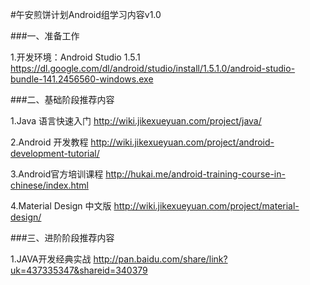 #午安煎饼计划Android组学习内容v1.0

###一、准备工作

1.开发环境：Android Studio 1.5.1
https://dl.google.com/dl/android/studio/install/1.5.1.0/android-studio-bundle-141.2456560-windows.exe

###二、基础阶段推荐内容

1.Java 语言快速入门
http://wiki.jikexueyuan.com/project/java/

2.Android 开发教程
http://wiki.jikexueyuan.com/project/android-development-tutorial/

3.Android官方培训课程
http://hukai.me/android-training-course-in-chinese/index.html

4.Material Design 中文版
http://wiki.jikexueyuan.com/project/material-design/

###三、进阶阶段推荐内容

1.JAVA开发经典实战
http://pan.baidu.com/share/link?uk=437335347&shareid=340379
